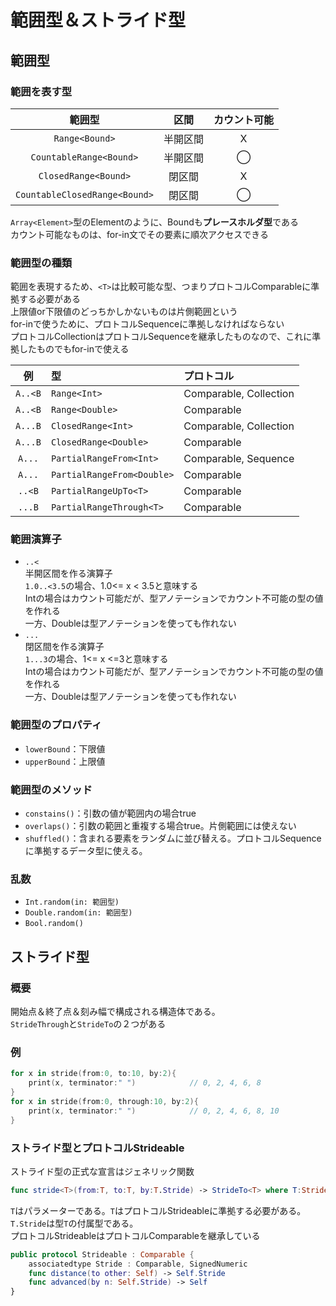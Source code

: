 # 範囲型＆ストライド型

## 範囲型

### 範囲を表す型

|            範囲型             |   区間   | カウント可能 |
| :---------------------------: | :------: | :----------: |
|        `Range<Bound>`         | 半開区間 |      X       |
|    `CountableRange<Bound>`    | 半開区間 |      ◯       |
|     `ClosedRange<Bound>`      |  閉区間  |      X       |
| `CountableClosedRange<Bound>` |  閉区間  |      ◯       |

`Array<Element>`型のElementのように、Boundも**プレースホルダ型**である  
カウント可能なものは、for-in文でその要素に順次アクセスできる

### 範囲型の種類

範囲を表現するため、`<T>`は比較可能な型、つまりプロトコルComparableに準拠する必要がある  
上限値or下限値のどっちかしかないものは片側範囲という  
for-inで使うために、プロトコルSequenceに準拠しなければならない  
プロトコルCollectionはプロトコルSequenceを継承したものなので、これに準拠したものでもfor-inで使える

|   例    | 型                         | プロトコル             |
| :-----: | :------------------------- | :--------------------- |
| `A..<B` | `Range<Int>`               | Comparable, Collection |
| `A..<B` | `Range<Double>`            | Comparable             |
| `A...B` | `ClosedRange<Int>`         | Comparable, Collection |
| `A...B` | `ClosedRange<Double>`      | Comparable             |
| `A...`  | `PartialRangeFrom<Int>`    | Comparable, Sequence   |
| `A...`  | `PartialRangeFrom<Double>` | Comparable             |
| `..<B`  | `PartialRangeUpTo<T>`      | Comparable             |
| `...B`  | `PartialRangeThrough<T>`   | Comparable             |

### 範囲演算子

- `..<`  
    半開区間を作る演算子  
    `1.0..<3.5`の場合、1.0<= x < 3.5と意味する  
    Intの場合はカウント可能だが、型アノテーションでカウント不可能の型の値を作れる  
    一方、Doubleは型アノテーションを使っても作れない
- `...`  
    閉区間を作る演算子  
    `1...3`の場合、1<= x <=3と意味する  
    Intの場合はカウント可能だが、型アノテーションでカウント不可能の型の値を作れる  
    一方、Doubleは型アノテーションを使っても作れない

### 範囲型のプロパティ

- `lowerBound`：下限値
- `upperBound`：上限値

### 範囲型のメソッド

- `constains()`：引数の値が範囲内の場合true
- `overlaps()`：引数の範囲と重複する場合true。片側範囲には使えない
- `shuffled()`：含まれる要素をランダムに並び替える。プロトコルSequenceに準拠するデータ型に使える。

### 乱数

- `Int.random(in: 範囲型)`
- `Double.random(in: 範囲型)`
- `Bool.random()`

## ストライド型

### 概要

開始点＆終了点＆刻み幅で構成される構造体である。  
`StrideThrough`と`StrideTo`の２つがある

### 例

```swift
for x in stride(from:0, to:10, by:2){
    print(x, terminator:" ")            // 0, 2, 4, 6, 8
}
for x in stride(from:0, through:10, by:2){
    print(x, terminator:" ")            // 0, 2, 4, 6, 8, 10
}
```

### ストライド型とプロトコルStrideable

ストライド型の正式な宣言はジェネリック関数

```swift
func stride<T>(from:T, to:T, by:T.Stride) -> StrideTo<T> where T:Strideable
```

`T`はパラメーターである。`T`はプロトコルStrideableに準拠する必要がある。  
`T.Stride`は型`T`の付属型である。  
プロトコルStrideableはプロトコルComparableを継承している

```swift
public protocol Strideable : Comparable {
    associatedtype Stride : Comparable, SignedNumeric
    func distance(to other: Self) -> Self.Stride
    func advanced(by n: Self.Stride) -> Self
}
```

